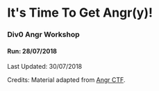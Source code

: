 # It's Time To Get Angr(y)!

### Div0 Angr Workshop 

#### Run: 28/07/2018
Last Updated: 30/07/2018

Credits: Material adapted from [Angr CTF](https://github.com/jakespringer/angr_ctf).
